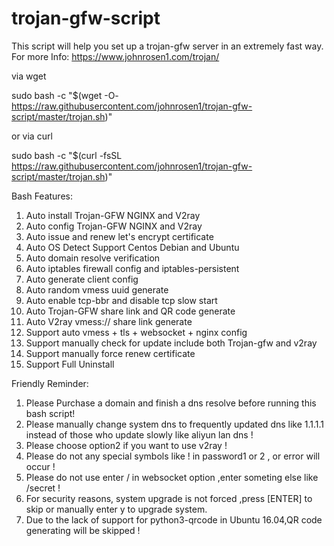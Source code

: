 # trojan-gfw-script
This script will help you set up a trojan-gfw server in an extremely fast way.
For more Info: https://www.johnrosen1.com/trojan/ 

via wget

sudo bash -c "$(wget -O- https://raw.githubusercontent.com/johnrosen1/trojan-gfw-script/master/trojan.sh)"

or via curl

sudo bash -c "$(curl -fsSL https://raw.githubusercontent.com/johnrosen1/trojan-gfw-script/master/trojan.sh)"

Bash Features:

1. Auto install Trojan-GFW NGINX and V2ray
2. Auto config Trojan-GFW NGINX and V2ray
3. Auto issue and renew let's encrypt certificate
4. Auto OS Detect Support Centos Debian and Ubuntu
5. Auto domain resolve verification
6. Auto iptables firewall config and iptables-persistent
7. Auto generate client config
8. Auto random vmess uuid generate
9. Auto enable tcp-bbr and disable tcp slow start
10. Auto Trojan-GFW share link and QR code generate
11. Auto V2ray vmess:// share link generate
12. Support auto vmess + tls + websocket + nginx config
13. Support manually check for update include both Trojan-gfw and v2ray
14. Support manually force renew certificate
15. Support Full Uninstall

Friendly Reminder:
1. Please Purchase a domain and finish a dns resolve before running this bash script!
2. Please manually change system dns to frequently updated dns like 1.1.1.1 instead of those who update slowly like aliyun lan dns !
3. Please choose option2 if you want to use v2ray !
4. Please do not any special symbols like ! in password1 or 2 , or error will occur !
5. Please do not use enter / in websocket option ,enter someting else like /secret !
6. For security reasons, system upgrade is not forced ,press [ENTER] to skip or manually enter y to upgrade system.
7. Due to the lack of support for python3-qrcode in Ubuntu 16.04,QR code generating will be skipped !
